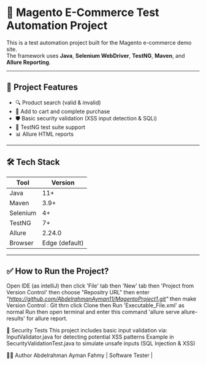 # 🧪 Magento E-Commerce Test Automation Project

This is a test automation project built for the Magento e-commerce demo site.  
The framework uses **Java**, **Selenium WebDriver**, **TestNG**, **Maven**, and **Allure Reporting**.

---

## 📌 Project Features

- 🔍 Product search (valid & invalid)
- 🛒 Add to cart and complete purchase
- 🛡️ Basic security validation (XSS input detection & SQLi)
- 🧪 TestNG test suite support
- 📊 Allure HTML reports

---

## 🛠️ Tech Stack

| Tool        | Version        |
|-------------|----------------|
| Java        | 11+            |
| Maven       | 3.9+           |
| Selenium    | 4+             |
| TestNG      | 7+             |
| Allure      | 2.24.0         |
| Browser     | Edge (default) |

---


## ✅ How to Run the Project?
Open IDE (as intelliJ) then click 'File' tab then 'New' tab then 'Project from Version Control' then choose "Repositry URL" then enter *"https://github.com/AbdelrahmanAyman11/MagentoProject1.git"* then make Version Control : Git thrn click Clone then Run 'Executable_File.xml' as normal Run then open terminal and enter this command 'allure serve allure-results' for allure report.



🔐 Security Tests
This project includes basic input validation via:
InputValidator.java for detecting potential XSS patterns
Example in SecurityValidationTest.java to simulate unsafe inputs (SQL Injection & XSS)

🙋‍♂️ Author
Abdelrahman Ayman Fahmy
 | Software Tester |


